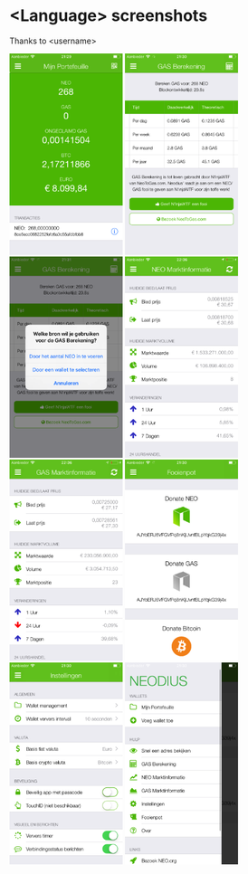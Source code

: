 # &lt;Language&gt; screenshots
Thanks to &lt;username&gt;

<img src="screen-wallet.png" width="200" alt="Wallet view"> <img src="screen-gas-calculation.png" width="200" alt="GAS Calculation"> <img src="screen-gas-calculation-input.png" width="200" alt="GAS Calculation input">  <img src="screen-neo-market-info.png" width="200" alt="NEO Market information"> <img src="screen-gas-market-info.png" width="200" alt="GAS Market information"> <img src="screen-tip-jar.png" width="200" alt="Tip jar"> <img src="screen-settings.png" width="200" alt="Settings"> <img src="screen-menu.png" width="200" alt="Menu view">

